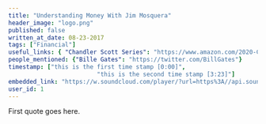 ```yaml
---
title: "Understanding Money With Jim Mosquera"
header_image: "logo.png"
published: false
written_at_date: 08-23-2017
tags: ["Financial"]
useful_links: { "Chandler Scott Series": "https://www.amazon.com/2020-Chandler-Scott-Book-1/dp/B0742KFJDF" }
people_mentioned: {"Bille Gates": "https://twitter.com/BillGates"}
timestamp: ["this is the first time stamp [0:00]",
						 "this is the second time stamp [3:23]"]
embedded_link: "https://w.soundcloud.com/player/?url=https%3A//api.soundcloud.com/tracks/332969831"
user_id: 1
---
```



First quote goes here.
